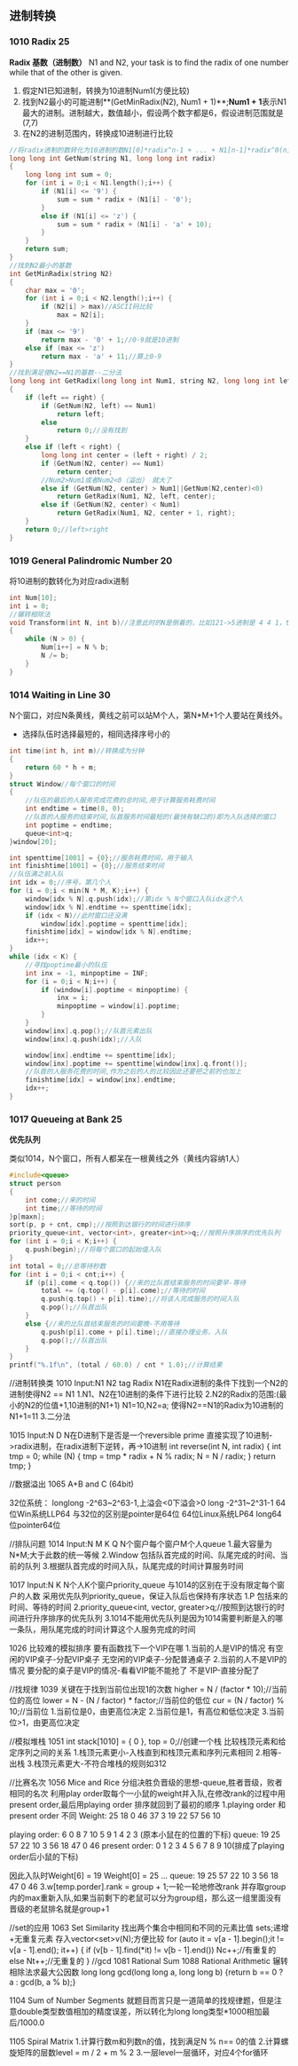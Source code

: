 ## 进制转换
### 1010 Radix 25
**Radix 基数（进制数）**
N1 and N2, your task is to find the radix of one number while that of the other is given.
1. 假定N1已知进制，转换为10进制Num1(方便比较)
2. 找到N2最小的可能进制**(GetMinRadix(N2), Num1 + 1)**;**Num1 + 1**表示N1最大的进制。进制越大，数值越小，假设两个数字都是6，假设进制范围就是(7,7)
3. 在N2的进制范围内，转换成10进制进行比较
```C++
//将radix进制的数转化为10进制的数N1[0]*radix^n-1 + ... + N1[n-1]*radix^0(n为个位、百位...)
long long int GetNum(string N1, long long int radix)
{
	long long int sum = 0;
	for (int i = 0;i < N1.length();i++) {
		if (N1[i] <= '9') {
			sum = sum * radix + (N1[i] - '0');
		}
		else if (N1[i] <= 'z') {
			sum = sum * radix + (N1[i] - 'a' + 10);
		}
	}
	return sum;
}
//找到N2最小的基数
int GetMinRadix(string N2)
{
	char max = '0';
	for (int i = 0;i < N2.length();i++) {
		if (N2[i] > max)//ASCII码比较
			max = N2[i];
	}
	if (max <= '9')
		return max - '0' + 1;//0-9就是10进制
	else if (max <= 'z')
		return max - 'a' + 11;//算上0-9
}
//找到满足使N2==N1的基数--二分法
long long int GetRadix(long long int Num1, string N2, long long int left, long long int right)
{
	if (left == right) {
		if (GetNum(N2, left) == Num1)
			return left;
		else
			return 0;//没有找到
	}
	else if (left < right) {
		long long int center = (left + right) / 2;
		if (GetNum(N2, center) == Num1)
			return center;
		//Num2>Num1或者Num2<0（溢出） 就大了
		else if (GetNum(N2, center) > Num1||GetNum(N2,center)<0)
			return GetRadix(Num1, N2, left, center);
		else if (GetNum(N2, center) < Num1)
			return GetRadix(Num1, N2, center + 1, right);
	}
	return 0;//left>right
}
```
### 1019 General Palindromic Number 20
将10进制的数转化为对应radix进制
```C++
int Num[10];
int i = 0;
//辗转相除法
void Transform(int N, int b)//注意此时的N是倒着的，比如121->5进制是 4 4 1，transform后是 1 4 4
{
	while (N > 0) {
		Num[i++] = N % b;
		N /= b;
	}
}
```
### 1014 Waiting in Line 30
N个窗口，对应N条黄线，黄线之前可以站M个人，第N*M+1个人要站在黄线外。
- 选择队伍时选择最短的，相同选择序号小的
```C++
int time(int h, int m)//转换成为分钟
{
	return 60 * h + m;
}
struct Window//每个窗口的时间
{
	//队伍的最后的人服务完成花费的总时间,用于计算服务耗费时间
	int endtime = time(8, 0);
	//队首的人服务的结束时间,队首服务时间最短的(最快有缺口的)即为入队选择的窗口
	int poptime = endtime;
	queue<int>q;
}window[20];
```
```C++
int spenttime[1001] = {0};//服务耗费时间，用于输入
int finishtime[1001] = {0};//服务结束时间
//队伍满之前入队
int idx = 0;//序号，第几个人
for (i = 0;i < min(N * M, K);i++) {
	window[idx % N].q.push(idx);//第idx % N个窗口入队idx这个人
	window[idx % N].endtime += spenttime[idx];
	if (idx < N)//此时窗口还没满
		window[idx].poptime = spenttime[idx];
	finishtime[idx] = window[idx % N].endtime;
	idx++;
}
while (idx < K) {
	//寻找poptime最小的队伍
	int inx = -1, minpoptime = INF;
	for (i = 0;i < N;i++) {
		if (window[i].poptime < minpoptime) {
			inx = i;
			minpoptime = window[i].poptime;
		}
	}
	window[inx].q.pop();//队首元素出队
	window[inx].q.push(idx);//入队

	window[inx].endtime += spenttime[idx];
	window[inx].poptime += spenttime[window[inx].q.front()];
	//队首的人服务花费的时间,作为之后的人的比较因此还要把之前的也加上
	finishtime[idx] = window[inx].endtime;
	idx++;
}
```
### 1017 Queueing at Bank 25
**优先队列**

类似1014，N个窗口，所有人都呆在一根黄线之外（黄线内容纳1人）
```C++
#include<queue>
struct person
{
	int come;//来的时间
	int time;//等待的时间
}p[maxn];
sort(p, p + cnt, cmp);//按照到达银行的时间进行排序
priority_queue<int, vector<int>, greater<int>>q;//按照升序排序的优先队列
for (int i = 0;i < K;i++) {
	q.push(begin);//将每个窗口的起始值入队
}
int total = 0;//总等待秒数
for (int i = 0;i < cnt;i++) {
	if (p[i].come < q.top()) {//来的比队首结束服务的时间要早-等待
		total += (q.top() - p[i].come);//等待的时间
		q.push(q.top() + p[i].time);//将该人完成服务的时间入队
		q.pop();//队首出队
	}
	else {//来的比队首结束服务的时间要晚-不用等待
		q.push(p[i].come + p[i].time);//直接办理业务，入队
		q.pop();//队首出队
	}
}
printf("%.1f\n", (total / 60.0) / cnt * 1.0);//计算结果
```
//进制转换类
1010 Input:N1 N2 tag Radix
N1在Radix进制的条件下找到一个N2的进制使得N2 == N1
1.N1、N2在10进制的条件下进行比较
2.N2的Radix的范围:(最小的N2的位值+1,10进制的N1+1)
N1=10,N2=a;  使得N2==N1的Radix为10进制的N1+1=11
3.二分法

1015 Input:N D
N在D进制下是否是一个reversible prime
直接实现了10进制->radix进制，在radix进制下逆转，再->10进制
int reverse(int N, int radix) {
	int tmp = 0;
	while (N) {
		tmp = tmp * radix + N % radix;
		N = N / radix;
	}
	return tmp;
}

//数据溢出
1065 A+B and C (64bit)

32位系统：
longlong -2^63~2^63-1,上溢会<0下溢会>0 long -2^31~2^31-1
64位Win系统LLP64
与32位的区别是pointer是64位
64位Linux系统LP64
long64位pointer64位

//排队问题
1014 Input:N M K Q N个窗户每个窗户M个人queue
1.最大容量为N*M;大于此数的统一等候
2.Window 包括队首完成的时间、队尾完成的时间、当前的队列
3.根据队首完成的时间入队，队尾完成的时间计算服务时间

1017 Input:N K N个人K个窗户priority_queue
与1014的区别在于没有限定每个窗户的人数 采用优先队列priority_queue，保证入队后也保持有序状态
1.P 包括来的时间、等待的时间
2.priority_queue<int, vector<int>, greater<int>>q;//按照到达银行的时间进行升序排序的优先队列
3.1014不能用优先队列是因为1014需要判断是入的哪一条队，用队尾完成的时间计算这个人服务完成的时间

1026 比较难的模拟排序
要有函数找下一个VIP在哪
1.当前的人是VIP的情况
有空闲的VIP桌子-分配VIP桌子
无空闲的VIP桌子-分配普通桌子
2.当前的人不是VIP的情况
要分配的桌子是VIP的情况-看看VIP能不能抢了
不是VIP-直接分配了

//找规律
1039
关键在于找到当前位出现1的次数
higher = N / (factor * 10);//当前位的高位
lower = N - (N / factor) * factor;//当前位的低位
cur = (N / factor) % 10;//当前位
1.当前位是0，由更高位决定
2.当前位是1，有高位和低位决定
3.当前位>1，由更高位决定

//模拟堆栈
1051
int stack[1010] = { 0 }, top = 0;//创建一个栈
比较栈顶元素和给定序列之间的关系
1.栈顶元素更小-入栈直到和栈顶元素和序列元素相同
2.相等-出栈
3.栈顶元素更大-不符合堆栈的规则如312

//比赛名次
1056 Mice and Rice
分组决胜负晋级的思想-queue,胜者晋级，败者相同的名次
利用play order取每个一小鼠的weight并入队,在修改rank的过程中用present order,最后用playing order 排序就回到了最初的顺序
1.playing order 和 present order 不同
Weight:       25 18 0 46 37 3 19 22 57 56 10

playing order: 6 0 8 7 10 5 9 1 4 2 3 (原本小鼠在的位置的下标)
queue:        19 25 57 22 10 3 56 18 47 0 46
present order: 0 1 2 3 4  5 6 7 8 9 10(排成了playing order后小鼠的下标)

因此入队时Weight[6] = 19 Weight[0] = 25 ...
queue:    19 25 57 22 10 3 56 18 47 0 46
3.w[temp.porder].rank = group + 1;一轮一轮地修改rank
并存取group内的max重新入队,如果当前剩下的老鼠可以分为group组，那么这一组里面没有晋级的老鼠排名就是group+1

//set的应用
1063 Set Similarity 
找出两个集合中相同和不同的元素比值
set<int>s;递增+无重复元素
存入vector<set<int>>v(N);方便比较
for (auto it = v[a - 1].begin();it != v[a - 1].end(); it++) {
	if (v[b - 1].find(*it) != v[b - 1].end())
		Nc++;//有重复的
	else
		Nt++;//无重复的
}
//gcd
1081 Rational Sum
1088 Rational Arithmetic
辗转相除法求最大公因数
long long gcd(long long a, long long b) {return b == 0 ? a : gcd(b, a % b);}

1104 Sum of Number Segments
就题目而言只是一道简单的找规律题，但是注意double类型数值相加的精度误差，所以转化为long long类型*1000相加最后/1000.0

1105 Spiral Matrix
1.计算行数m和列数n的值，找到满足N % n== 0的值
2.计算螺旋矩阵的层数level = m / 2 + m % 2
3.一层level一层循环，对应4个for循环
